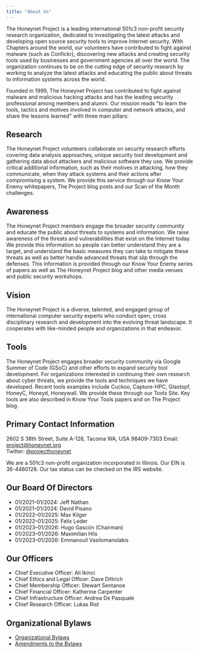 ```yaml
---
title: "About Us"
---
```


The Honeynet Project is a leading international 501c3 non-profit security research organization, dedicated to
investigating the latest attacks and developing open source security tools to improve Internet security. With Chapters
around the world, our volunteers have contributed to fight against malware (such as Confickr), discovering new attacks
and creating security tools used by businesses and government agencies all over the world. The organization continues to
be on the cutting edge of security research by working to analyze the latest attacks and educating the public about
threats to information systems across the world.

Founded in 1999, The Honeynet Project has contributed to fight against malware and malicious hacking attacks and has the
leading security professional among members and alumni. Our mission reads "to learn the tools, tactics and motives
involved in computer and network attacks, and share the lessons learned" with three main pillars:

## Research

The Honeynet Project volunteers collaborate on security research efforts covering data analysis approaches, unique
security tool development and gathering data about attackers and malicious software they use. We provide critical
additional information, such as their motives in attacking, how they communicate, when they attack systems and their
actions after compromising a system. We provide this service through our Know Your Enemy whitepapers, The Project blog
posts and our Scan of the Month challenges.

## Awareness

The Honeynet Project members engage the broader security community and educate the public about threats to systems and
information. We raise awareness of the threats and vulnerabilities that exist on the Internet today. We provide this
information so people can better understand they are a target, and understand the basic measures they can take to
mitigate these threats as well as better handle advanced threats that slip through the defenses. This information is
provided through our Know Your Enemy series of papers as well as The Honeynet Project blog and other media venues and
public security workshops.

## Vision

The Honeynet Project is a diverse, talented, and engaged group of international computer security experts who conduct
open, cross disciplinary research and development into the evolving threat landscape. It cooperates with like-minded
people and organizations in that endeavor.

## Tools

The Honeynet Project engages broader security community via Google Summer of Code (GSoC) and other efforts to expand
security tool development. For organizations interested in continuing their own research about cyber threats, we provide
the tools and techniques we have developed. Recent tools examples include Cuckoo, Capture-HPC, Glastopf, HoneyC, Honeyd,
Honeywall. We provide these through our Tools Site. Key tools are also described in Know Your Tools papers and on The
Project blog.

## Primary Contact Information

2602 S 38th Street, Suite A-126, Tacoma
WA, USA 98409-7303
Email: project@honeynet.org  
Twitter: [@projecthoneynet](https://twitter.com/projecthoneynet)

We are a 501c3 non-profit organization incorporated in Illinois.
Our EIN is 36-4460128.
Our tax status can be checked on the IRS website.

## Our Board Of Directors

* 01/2021–01/2024: Jeff Nathan
* 01/2021–01/2024: David Pisano 
* 01/2022–01/2025: Max Kilger
* 01/2022–01/2025: Felix Leder
* 01/2023–01/2026: Hugo Gascón (Chairman)
* 01/2023–01/2026: Maximilian Hils
* 01/2023–01/2026: Emmanouil Vasilomanolakis

## Our Officers

* Chief Executive Officer: Ali Ikinci
* Chief Ethics and Legal Officer: Dave Dittrich
* Chief Membership Officer: Stewart Sentanoe
* Chief Financial Officer: Katherine Carpenter
* Chief Infrastructure Officer: Andrea De Pasquale
* Chief Research Officer: Lukas Rist

## Organizational Bylaws

* [Organizational Bylaws](/bylaws/Bylaws-20070723.pdf)
* [Amendments to the Bylaws](/bylaws/Bylaws-amendments-20130725.pdf)
